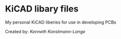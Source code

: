 # KiCAD libary files

My personal KiCAD liberies for use in developing PCBs

Created by: *Kenneth Konstmann-Lange*
